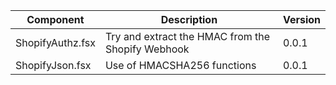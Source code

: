 |Component|Description|Version|
|---------|-----------|-------|
|ShopifyAuthz.fsx|Try and extract the HMAC from the Shopify Webhook|0.0.1|
|ShopifyJson.fsx|Use of HMACSHA256 functions|0.0.1|